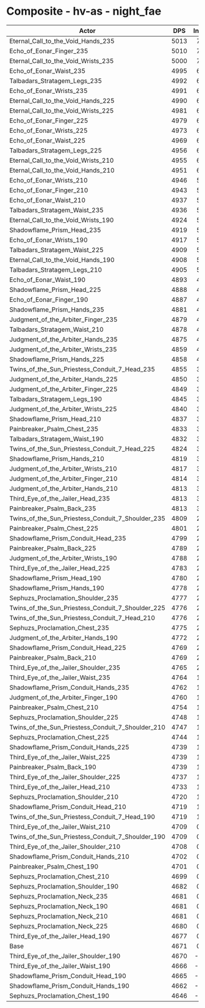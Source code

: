 # Composite - hv-as - night_fae
| Actor | DPS | Increase |
|---|:---:|:---:|
|Eternal_Call_to_the_Void_Hands_235|5013|7.33%|
|Echo_of_Eonar_Finger_235|5010|7.27%|
|Eternal_Call_to_the_Void_Wrists_235|5000|7.06%|
|Echo_of_Eonar_Waist_235|4995|6.95%|
|Talbadars_Stratagem_Legs_235|4992|6.88%|
|Echo_of_Eonar_Wrists_235|4991|6.86%|
|Eternal_Call_to_the_Void_Hands_225|4990|6.83%|
|Eternal_Call_to_the_Void_Wrists_225|4981|6.64%|
|Echo_of_Eonar_Finger_225|4979|6.61%|
|Echo_of_Eonar_Wrists_225|4973|6.48%|
|Echo_of_Eonar_Waist_225|4969|6.39%|
|Talbadars_Stratagem_Legs_225|4956|6.10%|
|Eternal_Call_to_the_Void_Wrists_210|4955|6.08%|
|Eternal_Call_to_the_Void_Hands_210|4951|6.00%|
|Echo_of_Eonar_Wrists_210|4946|5.89%|
|Echo_of_Eonar_Finger_210|4943|5.84%|
|Echo_of_Eonar_Waist_210|4937|5.71%|
|Talbadars_Stratagem_Waist_235|4936|5.69%|
|Eternal_Call_to_the_Void_Wrists_190|4924|5.43%|
|Shadowflame_Prism_Head_235|4919|5.32%|
|Echo_of_Eonar_Wrists_190|4917|5.28%|
|Talbadars_Stratagem_Waist_225|4909|5.11%|
|Eternal_Call_to_the_Void_Hands_190|4908|5.08%|
|Talbadars_Stratagem_Legs_210|4905|5.02%|
|Echo_of_Eonar_Waist_190|4893|4.77%|
|Shadowflame_Prism_Head_225|4888|4.65%|
|Echo_of_Eonar_Finger_190|4887|4.63%|
|Shadowflame_Prism_Hands_235|4881|4.51%|
|Judgment_of_the_Arbiter_Finger_235|4879|4.46%|
|Talbadars_Stratagem_Waist_210|4878|4.43%|
|Judgment_of_the_Arbiter_Hands_235|4875|4.36%|
|Judgment_of_the_Arbiter_Wrists_235|4859|4.03%|
|Shadowflame_Prism_Hands_225|4858|4.00%|
|Twins_of_the_Sun_Priestess_Conduit_7_Head_235|4855|3.95%|
|Judgment_of_the_Arbiter_Hands_225|4850|3.85%|
|Judgment_of_the_Arbiter_Finger_225|4849|3.82%|
|Talbadars_Stratagem_Legs_190|4845|3.73%|
|Judgment_of_the_Arbiter_Wrists_225|4840|3.62%|
|Shadowflame_Prism_Head_210|4837|3.55%|
|Painbreaker_Psalm_Chest_235|4833|3.47%|
|Talbadars_Stratagem_Waist_190|4832|3.46%|
|Twins_of_the_Sun_Priestess_Conduit_7_Head_225|4824|3.28%|
|Shadowflame_Prism_Hands_210|4819|3.18%|
|Judgment_of_the_Arbiter_Wrists_210|4817|3.13%|
|Judgment_of_the_Arbiter_Finger_210|4814|3.07%|
|Judgment_of_the_Arbiter_Hands_210|4813|3.06%|
|Third_Eye_of_the_Jailer_Head_235|4813|3.06%|
|Painbreaker_Psalm_Back_235|4813|3.04%|
|Twins_of_the_Sun_Priestess_Conduit_7_Shoulder_235|4809|2.97%|
|Painbreaker_Psalm_Chest_225|4801|2.80%|
|Shadowflame_Prism_Conduit_Head_235|4799|2.76%|
|Painbreaker_Psalm_Back_225|4789|2.53%|
|Judgment_of_the_Arbiter_Wrists_190|4788|2.50%|
|Third_Eye_of_the_Jailer_Head_225|4783|2.40%|
|Shadowflame_Prism_Head_190|4780|2.35%|
|Shadowflame_Prism_Hands_190|4778|2.29%|
|Sephuzs_Proclamation_Shoulder_235|4777|2.28%|
|Twins_of_the_Sun_Priestess_Conduit_7_Shoulder_225|4776|2.26%|
|Twins_of_the_Sun_Priestess_Conduit_7_Head_210|4776|2.25%|
|Sephuzs_Proclamation_Chest_235|4775|2.24%|
|Judgment_of_the_Arbiter_Hands_190|4772|2.17%|
|Shadowflame_Prism_Conduit_Head_225|4769|2.11%|
|Painbreaker_Psalm_Back_210|4769|2.11%|
|Third_Eye_of_the_Jailer_Shoulder_235|4765|2.02%|
|Third_Eye_of_the_Jailer_Waist_235|4764|1.99%|
|Shadowflame_Prism_Conduit_Hands_235|4762|1.96%|
|Judgment_of_the_Arbiter_Finger_190|4760|1.92%|
|Painbreaker_Psalm_Chest_210|4754|1.79%|
|Sephuzs_Proclamation_Shoulder_225|4748|1.65%|
|Twins_of_the_Sun_Priestess_Conduit_7_Shoulder_210|4747|1.63%|
|Sephuzs_Proclamation_Chest_225|4744|1.57%|
|Shadowflame_Prism_Conduit_Hands_225|4739|1.47%|
|Third_Eye_of_the_Jailer_Waist_225|4739|1.46%|
|Painbreaker_Psalm_Back_190|4739|1.46%|
|Third_Eye_of_the_Jailer_Shoulder_225|4737|1.42%|
|Third_Eye_of_the_Jailer_Head_210|4733|1.34%|
|Sephuzs_Proclamation_Shoulder_210|4720|1.05%|
|Shadowflame_Prism_Conduit_Head_210|4719|1.04%|
|Twins_of_the_Sun_Priestess_Conduit_7_Head_190|4719|1.03%|
|Third_Eye_of_the_Jailer_Waist_210|4709|0.82%|
|Twins_of_the_Sun_Priestess_Conduit_7_Shoulder_190|4709|0.82%|
|Third_Eye_of_the_Jailer_Shoulder_210|4708|0.80%|
|Shadowflame_Prism_Conduit_Hands_210|4702|0.68%|
|Painbreaker_Psalm_Chest_190|4701|0.65%|
|Sephuzs_Proclamation_Chest_210|4699|0.61%|
|Sephuzs_Proclamation_Shoulder_190|4682|0.25%|
|Sephuzs_Proclamation_Neck_235|4681|0.23%|
|Sephuzs_Proclamation_Neck_190|4681|0.22%|
|Sephuzs_Proclamation_Neck_210|4681|0.22%|
|Sephuzs_Proclamation_Neck_225|4680|0.20%|
|Third_Eye_of_the_Jailer_Head_190|4677|0.14%|
|Base|4671|0.00%|
|Third_Eye_of_the_Jailer_Shoulder_190|4670|-0.01%|
|Third_Eye_of_the_Jailer_Waist_190|4666|-0.09%|
|Shadowflame_Prism_Conduit_Head_190|4665|-0.13%|
|Shadowflame_Prism_Conduit_Hands_190|4662|-0.18%|
|Sephuzs_Proclamation_Chest_190|4646|-0.53%|
